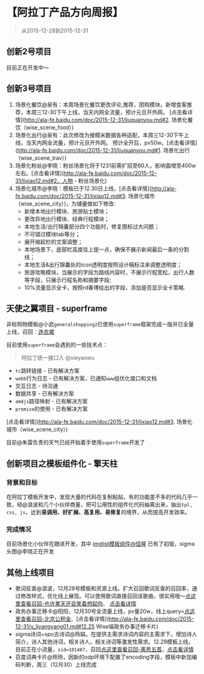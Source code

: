 # 【阿拉丁产品方向周报】

> 从2015-12-28到2015-12-31

## 创新2号项目

目前正在开发中～

## 创新3号项目

1. 场景化餐饮@泉有：本周场景化餐饮更改评论,推荐，团购模块，新增食客推荐，本周三12-30下午上线，当天内网全流量，预计元旦开外网。 [点击看详情](http://ala-fe.baidu.com/doc/2015-12-31/liuquanyou.md#2. 场景化餐饮（wise_scene_food）)
1. 场景化出行@泉有：此次修改为接糯米数据各种适配，本周三12-30下午上线，当天内网全流量，预计元旦开外网。 预计全开后，pv50w。[点击看详情](http://ala-fe.baidu.com/doc/2015-12-31/liuquanyou.md#1. 场景化出行（wise_scene_trav）)
1. 场景化粉丝@李晓：粉丝场景化将于1231前需扩招至60人，影响面增至400w左右。[点击看详情](http://ala-fe.baidu.com/doc/2015-12-31/lixiao12.md#2、人物 - 粉丝场景化)
1. 场景化城市@李晓：模板已于12.30日上线，[点击看详情](http://ala-fe.baidu.com/doc/2015-12-31/lixiao12.md#3. 场景化城市（wise_scene_city）)，为铺量做如下修改:
    - 新增本地出行模块、旅游贴士模块；
    - 更改异地出行模块、经典行程模块；
    - 本地生活/出行锦囊部分四个功能时，修复图标过大问题；
    - 不可错过模块tab等分；
    - 展开缩起栏的文案调整；
    - 本地场景下，底部栏高度往上提一点，确保不展示新闻最后一条的分割线；
    - 本地生活&出行锦囊处的icon透明度按照设计稿标注来调整透明度；
    - 旅游攻略模块，当展示的字段为路线内容时，不展示行程宽松，出行人数等字段，只展示行程名称和摘要字段;
    - 10%流量显示全卡，按照rd春博给出的字段，添加是否显示全卡策略.

## 天使之翼项目 - superframe

非标购物模板@小武`generalshopping2`已使用`superframe`框架完成一版并已全量上线，召回：[连衣裙](https://m.baidu.com/s?word=连衣裙&tn=iphone)

目前使用`superframe`会遇到的一些技术点：

> 阿拉丁统一接口人 @xieyaowu

* `tc`跳转链接 - 已有解决方案
* `webb`行为日志 - 已有解决方案，已通知`www`组优化接口和文档
* 交互日志 - 待沟通
* 数据共享 - 已有解决方案
* `amdjs`路径映射 - 已有解决方案
* `promise`的使用 - 已有解决方案

[点击看详情](http://ala-fe.baidu.com/doc/2015-12-31/lixiao12.md#3. 场景化城市（wise_scene_city）)

目前@朱雷负责的天气已经开始着手使用`superframe`开发了

## 创新项目之模板组件化 - 擎天柱

### 背景和目标

在阿拉丁模板开发中，发现大量的代码在复制粘贴，有的功能差不多的代码几乎一致，经@浪波和几个小伙伴商量，把可公用性的组件化代码抽离出来，抽出`tpl, css, js`，达到**易调用、好扩展、高复用、易修复**的境界，从而提高开发效率。

### 完成情况

目前场景化小伙伴在跟进开发，其中 [imglist模板组件@佳隆](http://sfe.baidu.com/#/阿拉丁/无线网页搜索/开发规范/擎天柱-imglist模板组件) 已有了初版，sigma头图@李晓正在开发

## 其他上线项目

* 歌词反查@浪波，12月28号模板和资源上线。扩大召回歌词反查的召回率，通过修改样式，优化线上展现。可以使用歌词直接召回该歌曲，很实用哦～[点这里查看召回-也许某天还会笑着想起你](https://m.baidu.com/s?word=也许某天还会笑着想起你&tn=iphone)、 [点击看详情](http://ala-fe.baidu.com/doc/2015-12-31/lilangbo.md#歌词反查)
* 政务办事迁移卡@阳阳，12月30号全流量上线，pv量20w，线上query=[点这里查看召回-北京公积金](https://m.baidu.com/s?word=%E5%8C%97%E4%BA%AC%E5%85%AC%E7%A7%AF%E9%87%91&tn=iphone)、[点击看详情](http://ala-fe.baidu.com/doc/2015-12-31/v_liyangyang01.md#12.25 Wise端政务办事迁移卡片)
* sigma诗词+spo古诗词@玲娟，在提供主需求诗词内容的主需求下，增加诗人简介，诗人其他诗词，相关诗人，相关诗词等激发性需求。12.29模板上线，目前正在小流量，`sid=101487`，召回[点这里查看召回-离思五首](http://m.baidu.com/s?word=%E7%A6%BB%E6%80%9D%E4%BA%94%E9%A6%96&sid=101487&tn=iphone)、[点击看详情](http://ala-fe.baidu.com/doc/2015-12-31/xielingjuan.md#【sigma诗词+spo古诗词】)
* 百度词典卡片@玲玲，因新的odp环境下配置了encoding字段，模板中新加编码判断，周三（12月30）上线完成